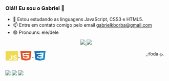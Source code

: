 ### Olá!! Eu sou o Gabriel 👋

- 🌱 Estou estudando as linguagens JavaScript, CSS3 e HTML5.
- 📫 Entre em contato comigo pelo email gabrielkborba@gmail.com
- 😄 Pronouns: ele/dele

<div align="center">
  <a href="https://github.com/gabrielkborba">
  <img height="180em" src="https://github-readme-stats.vercel.app/api?username=gabrielkborba&show_icons=true&theme=ocean_dark&include_all_commits=true&count_private=true"/>
  <img height="180em" src="https://github-readme-stats.vercel.app/api/top-langs/?username=gabrielkborba&layout=compact&langs_count=7&theme=ocean_dark"/>
</div>
<div style="display: inline_block"><br>
  <img align="center" alt="Gabriel-Js" height="30" width="40" src="https://raw.githubusercontent.com/devicons/devicon/master/icons/javascript/javascript-plain.svg">
  <img align="center" alt="Gabriel-HTML" height="30" width="40" src="https://raw.githubusercontent.com/devicons/devicon/master/icons/html5/html5-original.svg">
  <img align="center" alt="Gabriel-CSS" height="30" width="40" src="https://raw.githubusercontent.com/devicons/devicon/master/icons/css3/css3-original.svg">
  <img align="right" alt="Yoda-pic" height="150" style="border-radius:50px;" src="https://c.tenor.com/xa0-7jBASO8AAAAC/baby-yoda.gif">
</div>

  ##
  
  <div> 
  <a href="https://instagram.com/gabriel_borba" target="_blank"><img src="https://img.shields.io/badge/-Instagram-%23E4405F?style=for-the-badge&logo=instagram&logoColor=white" target="_blank"></a>
  <a href = "mailto:gabrielkossatzborba@gmail.com"><img src="https://img.shields.io/badge/-Gmail-%23333?style=for-the-badge&logo=gmail&logoColor=white" target="_blank"></a>
  <a href="https://www.linkedin.com/in/gabriel-kossatz-borba-78516a26/" target="_blank"><img src="https://img.shields.io/badge/-LinkedIn-%230077B5?style=for-the-badge&logo=linkedin&logoColor=white" target="_blank"></a> 
    
  </div>
